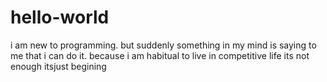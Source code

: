 # hello-world
i am new to programming. but suddenly something in my mind is saying to me that i can do it. because i am habitual to live in competitive life
its not enough itsjust begining 
